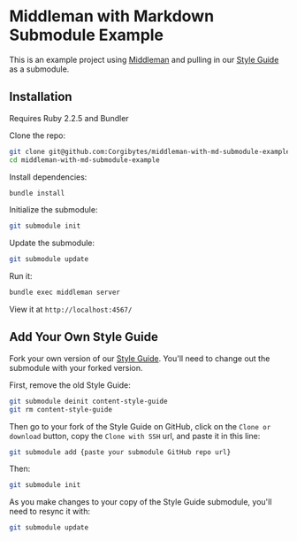 # Middleman with Markdown Submodule Example

This is an example project using [Middleman](https://middlemanapp.com) and pulling in our [Style Guide](https://github.com/Corgibytes/content-style-guide) as a submodule.

## Installation
Requires Ruby 2.2.5 and Bundler

Clone the repo:
``` bash
git clone git@github.com:Corgibytes/middleman-with-md-submodule-example.git
cd middleman-with-md-submodule-example
```

Install dependencies:
``` bash
bundle install
```

Initialize the submodule:
``` bash
git submodule init
```

Update the submodule:
``` bash
git submodule update
```

Run it:
``` bash
bundle exec middleman server
```

View it at `http://localhost:4567/`

## Add Your Own Style Guide

Fork your own version of our [Style Guide](https://github.com/Corgibytes/content-style-guide). You'll need to change out the submodule with your forked version.

First, remove the old Style Guide:

``` bash
git submodule deinit content-style-guide
git rm content-style-guide
```

Then go to your fork of the Style Guide on GitHub, click on the `Clone or download` button, copy the `Clone with SSH` url, and paste it in this line:

``` bash
git submodule add {paste your submodule GitHub repo url}
```

Then:
``` bash
git submodule init
```

As you make changes to your copy of the Style Guide submodule, you'll need to resync it with:

``` bash
git submodule update
```